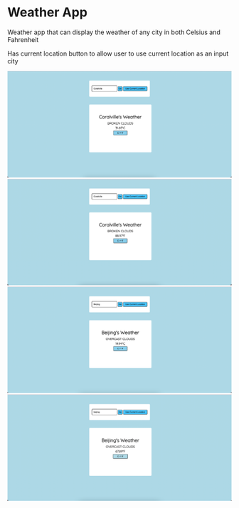 # Weather App

Weather app that can display the weather of any city in both Celsius and Fahrenheit

Has current location button to allow user to use current location as an input city

![Current Location C](weather/coralvilleC.png)
![Current Location F](weather/coralvilleF.png)
![Beijing Location C](weather/beijingC.png)
![Beijing Location F](weather/beijingF.png)
